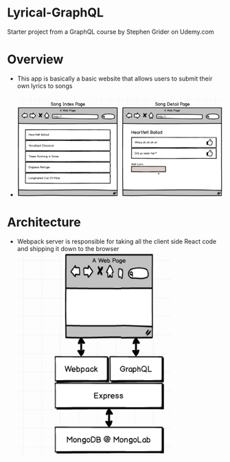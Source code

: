 # Lyrical-GraphQL

Starter project from a GraphQL course by Stephen Grider on Udemy.com

# Overview

-   This app is basically a basic website that allows users to submit their own lyrics to songs

-   ![lyrical-graphql-mockup](https://raw.githubusercontent.com/kawgh1/Lyrical-GraphQL/main/diagrams/lyrical-graphql-mockup.png)

# Architecture

-   Webpack server is responsible for taking all the client side React code and shipping it down to the browser
    ![lyrical-graphql-architecture](https://raw.githubusercontent.com/kawgh1/Lyrical-GraphQL/main/diagrams/lyrical-graphql-architecture.png)
